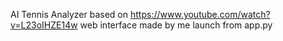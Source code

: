 AI Tennis Analyzer based on https://www.youtube.com/watch?v=L23oIHZE14w 
web interface made by me
launch from app.py 

